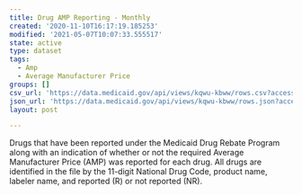 ```yaml
---
title: Drug AMP Reporting - Monthly
created: '2020-11-10T16:17:19.185253'
modified: '2021-05-07T10:07:33.555517'
state: active
type: dataset
tags:
  - Amp
  - Average Manufacturer Price
groups: []
csv_url: 'https://data.medicaid.gov/api/views/kqwu-kbww/rows.csv?accessType=DOWNLOAD'
json_url: 'https://data.medicaid.gov/api/views/kqwu-kbww/rows.json?accessType=DOWNLOAD'
layout: post

---
```

Drugs that have been reported under the Medicaid Drug Rebate Program along with an indication of whether or not the required Average Manufacturer Price (AMP) was reported for each drug. All drugs are identified in the file by the 11-digit National Drug Code, product name, labeler name, and reported (R) or not reported (NR).
